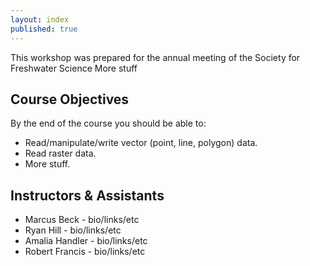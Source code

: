 ```yaml
---
layout: index
published: true
---
```


This workshop was prepared for the annual meeting of the Society for Freshwater Science
More stuff

## Course Objectives

By the end of the course you should be able to:
* Read/manipulate/write vector (point, line, polygon) data.
* Read raster data.
* More stuff.

## Instructors & Assistants
* Marcus Beck - bio/links/etc
* Ryan Hill - bio/links/etc
* Amalia Handler - bio/links/etc
* Robert Francis - bio/links/etc

